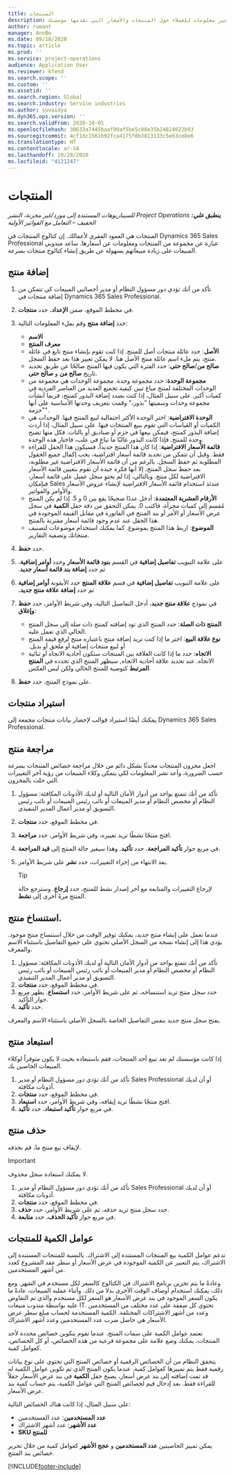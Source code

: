 ```yaml
---
title: ال‏‏منتجات
description: يقدم هذا الموضوع معلومات حول كتالوج المنتجات الذي يمكنك استخدامه لتوفير معلومات للعملاء حول المنتجات والأسعار التي تقدمها مؤسستك.
author: rumant
manager: AnnBe
ms.date: 09/18/2020
ms.topic: article
ms.prod: ''
ms.service: project-operations
audience: Application User
ms.reviewer: kfend
ms.search.scope: ''
ms.custom: ''
ms.assetid: ''
ms.search.region: Global
ms.search.industry: Service industries
ms.author: suvaidya
ms.dyn365.ops.version: ''
ms.search.validFrom: 2020-10-01
ms.openlocfilehash: 30633a7445baaf99af5be5c88e35b24824022b93
ms.sourcegitcommit: 4cf1dc1561b92fca4175f0b3813133c5e63ce8e6
ms.translationtype: HT
ms.contentlocale: ar-SA
ms.lasthandoff: 10/28/2020
ms.locfileid: "4121247"
---
```

# <a name="products"></a>ال‏‏منتجات

_**ينطبق علي:** ‏‫Project Operations للسيناريوهات المستندة إلى مورد/غير مخزنة‬، ‏‫النشر الخفيف – التعامل مع الفواتير الأولية‬_

المنتجات هي العمود الفقري لأعمالك. إن كتالوج المنتجات في Dynamics 365 Sales Professional عبارة عن مجموعة من المنتجات ومعلومات عن أسعارها. ساعد مندوبي المبيعات على زيادة مبيعاتهم بسهولة عن طريق إنشاء كتالوج منتجات بسرعة.

## <a name="add-a-product"></a>إضافة منتج

1.  تأكد من أنك تؤدي دور مسؤول النظام أو مدير أخصائيي المبيعات كي تتمكن من إضافة منتجات في Dynamics 365 Sales Professional.
2.  في مخطط الموقع، ضمن **الإعداد**، حدد **منتجات**.
3.  حدد **إضافة منتج** وقم بملء المعلومات التالية:

    -  **الاسم**
    -  **معرف المنتج**
    -  **الأصل**: حدد عائلة منتجات أصل للمنتج. إذا كنت تقوم بإنشاء منتج تابع في عائلة منتج، يتم ملء اسم عائلة منتج الأصل هنا. لا يمكن تغيير هذا بعد حفظ السجل.
    -  **صالح من**/**صالح حتى**: حدد الفترة التي يكون فيها المنتج صالحًا عن طريق تحديد تاريخ **صالح من** و **صالح حتى**.
    -  **مجموعة الوحدة‬**: حدد مجموعة وحدة‬. مجموعة الوحدات هي مجموعة من الوحدات المختلفة لمنتج مباع تبين كيفية تجميع العديد من العناصر الفردية في كميات أكبر. على سبيل المثال، إذا كنت بصدد إضافة البذور كمنتج، فربما أنشأت مجموعة وحدات وسميتها "بذور،" وقمت بتعريف وحدتها الأساسية على أنها "حزمة".
    -  **الوحدة الافتراضية**: اختر الوحدة الأكثر احتمالية لبيع المنتج فيها. الوحدات هي الكميات أو القياسات التي تقوم ببيع المنتجات فيها. على سبيل المثال، إذا أردت إضافة البذور كمنتج، فيمكن بيعها في حزم أو صناديق أو بالتات. فكل منها تصبح وحدة للمنتج. فإذا كانت البذور غالبًا ما تباع في علب، فاختار هذه الوحدة.
    -  **قائمة الأسعار الافتراضية**: إذا كان هذا المنتج جديداً، فسيكون هذا الحقل للقراءة فقط. وقبل أن تتمكن من تحديد قائمة أسعار افتراضية، يجب إكمال جميع الحقول المطلوبة ثم حفظ السجل. بالرغم من أن قائمة الأسعار الافتراضية غير مطلوبة، بعد حفظ سجل المنتج، إلا أنها فكرة جيدة أن تقوم بتعيين قائمة الأسعار الافتراضية لكل منتج. وبالتالي، إذا لم يحتوِ سجل عميل على قائمة أسعار، فبإمكان Sales عندئذ استخدام قائمة الأسعار الافتراضية لإنشاء عروض الأسعار والأوامر والفواتير.
    -  **الأرقام العشرية المعتمدة‬**: أدخل عددًا صحيحًا يقع بين 0 و 5. إذا لم يكن المنتج مُقسم إلى كميات مجزأة، فاكتب 0. يمكن التحقق من دقة حقل **الكمية** في سجل عرض الأسعار أو الأمر أو بند المنتج في الفاتورة في مقابل القيمة الموجودة في هذا الحقل عند عدم وجود قائمة أسعار مقترنة بالمنتج.
    -  **الموضوع**: اربط هذا المنتج بموضوع. كما يمكنك استخدام موضوعات لتصنيف منتجاتك وتصفية التقارير.

4.  حدد **حفظ**.
5.  على علامة التبويب **تفاصيل إضافية‬** في القسم **بنود قائمة الأسعار** وحدد **أوامر إضافية‬**، ثم حدد **إضافة بند قائمة أسعار جديد‬‏‫**.
7.  على علامة التبويب **تفاصيل إضافية** في قسم **علاقة المنتج‬** حدد الأيقونة **أوامر إضافية‬** ثم حدد **إضافة علاقة منتج جديد‬‏‫.**
8.  في نموذج **علاقة منتج جديد**، أدخل التفاصيل التالية، وفي شريط الأوامر، حدد **حفظ وإغلاق**:

    -   **المنتج ذات الصلة**: حدد المنتج الذي تود إضافته كمنتج ذات صلة إلى سجل المنتج الحالي الذي تعمل عليه.
    -   **‬‏‫نوع علاقة البيع‬‏‫**: اختر ما إذا كنت تريد إضافة منتج باعتباره منتج لرفع قيمة المنتج أو لبيع منتجات إضافية أو ملحق أو بديل.
    -   **‏‫الاتجاه‬**: حدد ما إذا كانت العلاقة بين المنتجات ستكون أحادية الاتجاه أو ثنائية الاتجاه. عند تحديد علاقة أحادية الاتجاه, سيظهر المنتج الذي تحدده في **المنتج المرتبط** كتوصية للمنتج الحالي ولكن ليس العكس.

9.  على نموذج المنتج، حدد **حفظ**.

## <a name="import-products"></a>استيراد منتجات

يمكنك أيضًا استيراد قوالب لإحضار بيانات منتجات مجمعة إلى Dynamics 365 Sales Professional.

## <a name="revise-a-product"></a>مراجعة منتج

اجعل مخزون المنتجات محدثًا بشكل دائم من خلال مراجعة خصائص المنتجات بسرعة حسب الضرورة، وأعد نشر المعلومات لكي يتمكن وكلاء المبيعات من رؤية آخر التغييرات التي حلت بالمخزون.

1.  تأكد من أنك تتمتع بواحد من أدوار الأمان التالية أو لديك الأذونات المكافئة: مسؤول النظام أو مخصص النظام أو مدير المبيعات أو نائب رئيس المبيعات أو نائب رئيس التسويق أو مدير أعمال المدير التنفيذي.
2.  في مخطط الموقع، حدد **منتجات**.
3.  افتح منتجًا نشطًا تريد تغييره، وفي شريط الأوامر، حدد **مراجعة**.
4.  في مربع حوار **تأكيد المراجعة**، حدد **تأكيد**. وهذا سيغير حالة المنتج إلى **قيد المراجعة**.
5.  بعد الانتهاء من إجراء التغييرات، حدد **نشر** على شريط الأوامر.

    > [!TIP]
    > لإرجاع التغييرات والمتابعة مع آخر إصدار نشط للمنتج، حدد **إرجاع**. وسترجع حالة المنتج مرةً أخرى إلى **نشط**.

## <a name="clone-a-product"></a>استنساخ منتج. 

عندما تعمل على إنشاء منتج جديد، يمكنك توفير الوقت من خلال استنساخ منتج موجود. يؤدي هذا إلى إنشاء نسخة من السجل الأصلي تحتوي على جميع التفاصيل باستثناء الاسم والمعرف.

1.  تأكد من أنك تتمتع بواحد من أدوار الأمان التالية أو لديك الأذونات المكافئة: مسؤول النظام أو مخصص النظام أو مدير المبيعات أو نائب رئيس المبيعات أو نائب رئيس التسويق أو مدير أعمال المدير التنفيذي.
2.  في مخطط الموقع، حدد **منتجات**.
3.  حدد سجل منتج تريد استنساخه، ثم على شريط الأوامر، حدد **استنساخ**. يظهر مربع حوار التأكيد.
4.  حدد **تأكيد**.

يفتح سجل منتج جديد بنفس التفاصيل الخاصة بالسجل الأصلي باستثناء الاسم والمعرف.

## <a name="retire-a-product"></a>استبعاد منتج 

إذا كانت مؤسستك لم تعد تبيع أحد المنتجات، فقم باستبعاده بحيث لا يكون متوفراً لوكلاء المبيعات الخاصين بك.

1.  تأكد من أنك تؤدي دور مسؤول النظام أو مدير Sales Professional أو أن لديك أذونات مكافئة.
2.  في مخطط الموقع، حدد **منتجات**.
3.  افتح منتجًا نشطًا تريد إيقافه، وفي شريط الأوامر، حدد **استبعاد**.
4.  في مربع حوار **تأكيد استبعاد**، حدد **تأكيد**.


## <a name="delete-a-product"></a>‏حذف منتج

لإيقاف بيع منتج ما، قم بحذفه.

> [!IMPORTANT]
> لا يمكنك استعادة سجل محذوف.

1.  تأكد من أنك تؤدي دور مسؤول النظام أو مدير Sales Professional أو أن لديك أذونات مكافئة.
2.  في مخطط الموقع، حدد **منتجات**.
3.  حدد سجل منتج تريد حذفه، ثم على شريط الأوامر، حدد **حذف**.
4.  في مربع حوار **تأكيد الحذف**، حدد **متابعة**.
 
 ## <a name="quantity-factors-for-products"></a>عوامل الكمية للمنتجات

تدعم عوامل الكمية بيع المنتجات المستندة إلى الاشتراك. بالنسبة للمنتجات المستندة إلى الاشتراك، يتم التعبير عن الكمية الموجودة في عرض الأسعار أو سطر عقد المشروع كعدد من أشهر المستخدمين.

وعادةً ما يتم تخزين برنامج الاشتراك في الكتالوج كالسعر لكل مستخدم في الشهر. ومع ذلك، يمكنك استخدام أوصاف الوقت الأخرى بدلا من ذلك. وأثناء عمليه المبيعات، عادةً ما يكون السعر الموجود في بند عرض الأسعار هو السعر لكل مستخدم والذي تم التفاوض عليه بواسطة مندوب مبيعات IT. تحتوي كل صفقة على عدد مختلف من المستخدمين وعدد من أشهر الاشتراكات المختلفة. الكمية المستخدمة لحساب مبلغ سطر عرض الأسعار هي حاصل ضرب عدد المستخدمين وعدد أشهر الاشتراك.

تعتمد عوامل الكمية على سمات المنتج. عندما تقوم بتكوين خصائص محددة لأحد المنتجات، يمكنك وضع علامة على مجموعة فرعية من هذه الخصائص، أو كل الخصائص، كعوامل كمية.

يتحقق النظام من أن الخصائص الرقمية أو خصائص المنتج التي تحتوي على نوع بيانات رقمية فقط يتم تمييزها كعوامل كمية. عندما يكون المنتج الذي تم تكوين عوامل الكمية له قد تمت إضافته إلى بند عرض أسعار، يصبح حقل **الكمية** في بند عرض الأسعار حقلاً للقراءة فقط. بعد إدخال قيم لخصائص المنتج التي عوامل الكمية، يتم حساب كمية بند عرض الأسعار.

على سبيل المثال، إذا كانت هناك الخصائص التالية: 

- **عدد المستخدمين**: عدد المستخدمين 
- **عدد الأشهر**: عدد أشهر الاشتراك
- **SKU للمنتج** 

يمكن تمييز الخاصيتين **عدد المستخدمين** و **عجج الأشهر** كعوامل كمية من خلال تحرير خصائص بند المنتج. 


[!INCLUDE[footer-include](../includes/footer-banner.md)]